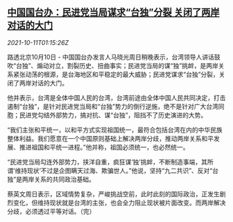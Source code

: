 <!--1633915863000-->
[中国国台办：民进党当局谋求“台独”分裂 关闭了两岸对话的大门](https://cn.reuters.com/article/china-two-tw-talk-1011-idCNKBS2H102L)
------

<div><i>2021-10-11T01:15:26Z</i></div><p>路透北京10月10日 - 中国国台办发言人马晓光周日稍晚表示，台湾领导人讲话鼓吹“台独”、煽动对立，割裂历史、扭曲事实；民进党当局的谋“独”挑衅，是两岸关系紧张动荡的根源，是台海地区和平稳定的最大威胁；民进党谋求“台独”分裂，关闭了两岸对话的大门。</p><p>他并表示，台湾是全体中国人民的台湾，台湾前途由全体中国人民共同决定，打击遏制“台独”，是针对民进党当局和“台独”势力的倒行逆施，绝不是针对广大台湾同胞；民进党勾结外部势力，搞对抗、谋“台独”，阻挡不了历史演进的大势。</p><p>“我们主张和平统一，以和平方式实现祖国统一，最符合包括台湾在内的中华民族整体利益。我们愿意在一个中国原则基础上解决两岸分歧，推动两岸关系和平发展、推进祖国和平统一进程。”他并称，祖国必须统一，也必然统一。</p><p>“民进党当局勾连外部势力，挟洋自重，疯狂谋‘独’挑衅，不断制造事端，其所谓‘维持现状’不过是企图瞒天过海、欺骗世人。”他说，坚持“九二共识”、反对“台独”是两岸关系的共同政治基础。</p><p>蔡英文周日表示，区域情势复杂，严峻挑战空前，此时此刻的国际政治，正发生剧烈变化，但维持现状就是台湾的主张，也会全力阻止现状被片面改变。而两岸解决分歧，必须透过平等对话。（完）</p>
